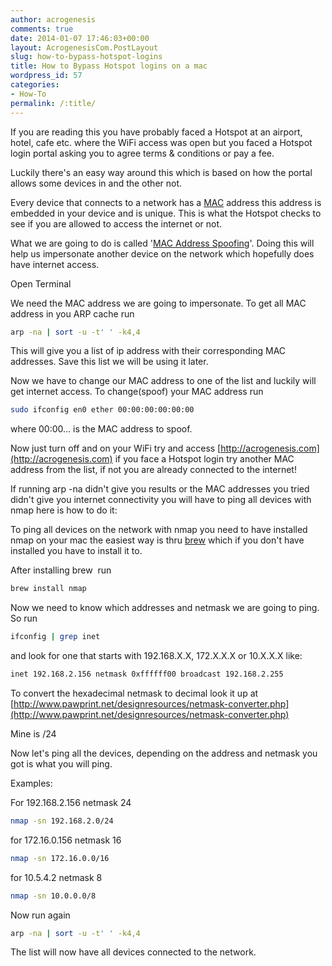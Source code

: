 ```yaml
---
author: acrogenesis
comments: true
date: 2014-01-07 17:46:03+00:00
layout: AcrogenesisCom.PostLayout
slug: how-to-bypass-hotspot-logins
title: How to Bypass Hotspot logins on a mac
wordpress_id: 57
categories:
- How-To
permalink: /:title/
---
```


If you are reading this you have probably faced a Hotspot at an airport, hotel, cafe etc. where the WiFi access was open but you faced a Hotspot login portal asking you to agree terms & conditions or pay a fee.

Luckily there's an easy way around this which is based on how the portal allows some devices in and the other not.

Every device that connects to a network has a [MAC](https://en.wikipedia.org/wiki/MAC_address) address this address is embedded in your device and is unique. This is what the Hotspot checks to see if you are allowed to access the internet or not.

What we are going to do is called '[MAC Address Spoofing](https://en.wikipedia.org/wiki/MAC_spoofing)'. Doing this will help us impersonate another device on the network which hopefully does have internet access.

Open Terminal

We need the MAC address we are going to impersonate. To get all MAC address in you ARP cache run


```bash
arp -na | sort -u -t' ' -k4,4
```


This will give you a list of ip address with their corresponding MAC addresses. Save this list we will be using it later.

Now we have to change our MAC address to one of the list and luckily will get internet access. To change(spoof) your MAC address run


```bash
sudo ifconfig en0 ether 00:00:00:00:00:00
```


where 00:00... is the MAC address to spoof.

Now just turn off and on your WiFi try and access [http://acrogenesis.com](http://acrogenesis.com) if you face a Hotspot login try another MAC address from the list, if not you are already connected to the internet!

If running arp -na didn't give you results or the MAC addresses you tried didn't give you internet connectivity you will have to ping all devices with nmap here is how to do it:

To ping all devices on the network with nmap you need to have installed nmap on your mac the easiest way is thru [brew](http://brew.sh/) which if you don't have installed you have to install it to.

After installing brew  run


```bash
brew install nmap
```


Now we need to know which addresses and netmask we are going to ping. So run


```bash
ifconfig | grep inet
```


and look for one that starts with 192.168.X.X, 172.X.X.X or 10.X.X.X like:


```bash
inet 192.168.2.156 netmask 0xffffff00 broadcast 192.168.2.255
```


To convert the hexadecimal netmask to decimal look it up at [http://www.pawprint.net/designresources/netmask-converter.php](http://www.pawprint.net/designresources/netmask-converter.php)

Mine is /24

Now let's ping all the devices, depending on the address and netmask you got is what you will ping.

Examples:

For 192.168.2.156 netmask 24


```bash
nmap -sn 192.168.2.0/24
```


for 172.16.0.156 netmask 16


```bash
nmap -sn 172.16.0.0/16
```


for 10.5.4.2 netmask 8


```bash
nmap -sn 10.0.0.0/8
```


Now run again


```bash
arp -na | sort -u -t' ' -k4,4
```


The list will now have all devices connected to the network.
